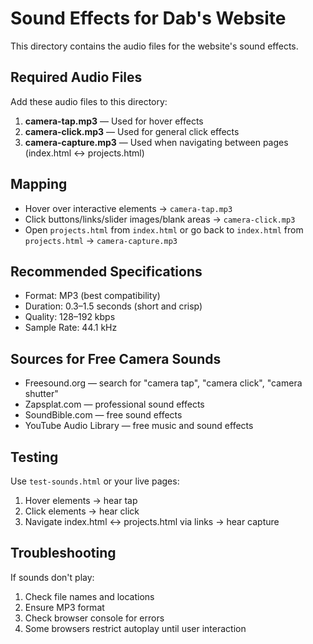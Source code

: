 # Sound Effects for Dab's Website

This directory contains the audio files for the website's sound effects.

## Required Audio Files

Add these audio files to this directory:

1. **camera-tap.mp3** — Used for hover effects
2. **camera-click.mp3** — Used for general click effects
3. **camera-capture.mp3** — Used when navigating between pages (index.html ↔ projects.html)

## Mapping

- Hover over interactive elements → `camera-tap.mp3`
- Click buttons/links/slider images/blank areas → `camera-click.mp3`
- Open `projects.html` from `index.html` or go back to `index.html` from `projects.html` → `camera-capture.mp3`

## Recommended Specifications

- Format: MP3 (best compatibility)
- Duration: 0.3–1.5 seconds (short and crisp)
- Quality: 128–192 kbps
- Sample Rate: 44.1 kHz

## Sources for Free Camera Sounds

- Freesound.org — search for "camera tap", "camera click", "camera shutter"
- Zapsplat.com — professional sound effects
- SoundBible.com — free sound effects
- YouTube Audio Library — free music and sound effects

## Testing

Use `test-sounds.html` or your live pages:
1. Hover elements → hear tap
2. Click elements → hear click
3. Navigate index.html ↔ projects.html via links → hear capture

## Troubleshooting

If sounds don't play:
1. Check file names and locations
2. Ensure MP3 format
3. Check browser console for errors
4. Some browsers restrict autoplay until user interaction
